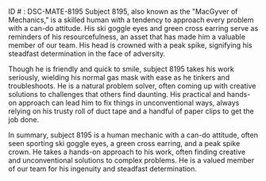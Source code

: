 ID # : DSC-MATE-8195
Subject 8195, also known as the "MacGyver of Mechanics," is a skilled human with a tendency to approach every problem with a can-do attitude. His ski goggle eyes and green cross earring serve as reminders of his resourcefulness, an asset that has made him a valuable member of our team. His head is crowned with a peak spike, signifying his steadfast determination in the face of adversity. 

Though he is friendly and quick to smile, subject 8195 takes his work seriously, wielding his normal gas mask with ease as he tinkers and troubleshoots. He is a natural problem solver, often coming up with creative solutions to challenges that others find daunting. His practical and hands-on approach can lead him to fix things in unconventional ways, always relying on his trusty roll of duct tape and a handful of paper clips to get the job done. 

In summary, subject 8195 is a human mechanic with a can-do attitude, often seen sporting ski goggle eyes, a green cross earring, and a peak spike crown. He takes a hands-on approach to his work, often finding creative and unconventional solutions to complex problems. He is a valued member of our team for his ingenuity and steadfast determination.
